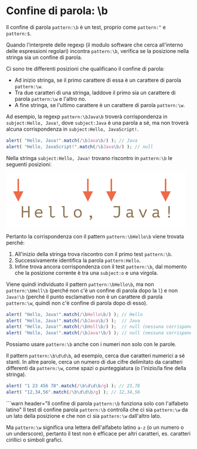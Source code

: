 # Confine di parola: \b

Il confine di parola `pattern:\b` è un test, proprio come `pattern:^` e `pattern:$`.

Quando l'interprete delle regexp (il modulo software che cerca all'interno delle espressioni regolari) incontra `pattern:\b`, verifica se la posizione nella stringa sia un confine di parola.

Ci sono tre differenti posizioni che qualificano il confine di parola:

- Ad inizio stringa, se il primo carattere di essa è un carattere di parola `pattern:\w`.
- Tra due caratteri di una stringa, laddove il primo sia un carattere di parola `pattern:\w` e l'altro no.
- A fine stringa, se l'ultimo carattere è un carattere di parola `pattern:\w`.

Ad esempio, la regexp `pattern:\bJava\b` troverà corrispondenza in `subject:Hello, Java!`, dove `subject:Java` è una parola a sé, ma non troverà alcuna corrispondenza in `subject:Hello, JavaScript!`.

```js run
alert( "Hello, Java!".match(/\bJava\b/) ); // Java
alert( "Hello, JavaScript!".match(/\bJava\b/) ); // null
```

Nella stringa `subject:Hello, Java!` trovano riscontro in `pattern:\b` le seguenti posizioni:

![](hello-java-boundaries.svg)

Pertanto la corrispondenza con il pattern `pattern:\bHello\b` viene trovata perché:

1. All'inizio della stringa trova riscontro con il primo test `pattern:\b`.
2. Successivamente identifica la parola `pattern:Hello`.
3. Infine trova ancora corrispondenza con il test `pattern:\b`, dal momento che la posizione corrente è tra una `subject:o` e una virgola.

Viene quindi individuato il pattern `pattern:\bHello\b`, ma non `pattern:\bHell\b` (perché non c'è un confine di parola dopo la `l`) e non `Java!\b` (perché il punto esclamativo non è un carattere di parola `pattern:\w`, quindi non c'è confine di parola dopo di esso).

```js run
alert( "Hello, Java!".match(/\bHello\b/) ); // Hello
alert( "Hello, Java!".match(/\bJava\b/) );  // Java
alert( "Hello, Java!".match(/\bHell\b/) );  // null (nessuna corrispondenza)
alert( "Hello, Java!".match(/\bJava!\b/) ); // null (nessuna corrispondenza)
```

Possiamo usare `pattern:\b` anche con i numeri non solo con le parole.

Il pattern `pattern:\b\d\d\b`, ad esempio, cerca due caratteri numerici a sé stanti. In altre parole, cerca un numero di due cifre delimitato da caratteri differenti da `pattern:\w`, come spazi o punteggiatura (o l'inizio/la fine della stringa).

```js run
alert( "1 23 456 78".match(/\b\d\d\b/g) ); // 23,78
alert( "12,34,56".match(/\b\d\d\b/g) ); // 12,34,56
```

```warn header="Il confine di parola `pattern:\b` funziona solo con l'alfabeto latino"
Il test di confine parola `pattern:\b` controlla che ci sia `pattern:\w` da un lato della posizione e che non ci sia `pattern:\w` dall'altro lato.

Ma `pattern:\w` significa una lettera dell'alfabeto latino `a-z` (o un numero o un underscore), pertanto il test non è efficace per altri caratteri, es. caratteri cirillici o simboli grafici.
```
